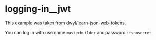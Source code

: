 # logging-in__jwt

This example was taken from [dwyl/learn-json-web-tokens](https://github.com/dwyl/learn-json-web-tokens).

You can log in with username `masterbuilder` and password `itsnosecret`
